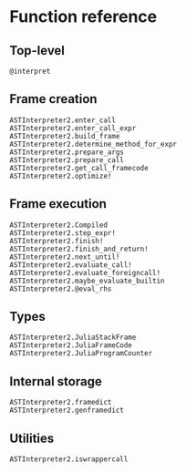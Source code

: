 # Function reference

## Top-level

```@docs
@interpret
```

## Frame creation

```@docs
ASTInterpreter2.enter_call
ASTInterpreter2.enter_call_expr
ASTInterpreter2.build_frame
ASTInterpreter2.determine_method_for_expr
ASTInterpreter2.prepare_args
ASTInterpreter2.prepare_call
ASTInterpreter2.get_call_framecode
ASTInterpreter2.optimize!
```

## Frame execution

```@docs
ASTInterpreter2.Compiled
ASTInterpreter2.step_expr!
ASTInterpreter2.finish!
ASTInterpreter2.finish_and_return!
ASTInterpreter2.next_until!
ASTInterpreter2.evaluate_call!
ASTInterpreter2.evaluate_foreigncall!
ASTInterpreter2.maybe_evaluate_builtin
ASTInterpreter2.@eval_rhs
```

## Types

```@docs
ASTInterpreter2.JuliaStackFrame
ASTInterpreter2.JuliaFrameCode
ASTInterpreter2.JuliaProgramCounter
```

## Internal storage

```@docs
ASTInterpreter2.framedict
ASTInterpreter2.genframedict
```

## Utilities

```@docs
ASTInterpreter2.iswrappercall
```
